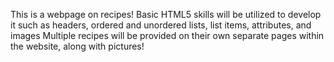 This is a webpage on recipes!
Basic HTML5 skills will be utilized to develop it such as headers, ordered and unordered lists, list items, attributes, and images
Multiple recipes will be provided on their own separate pages within the website, along with pictures!
